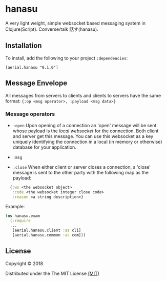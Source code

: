 # hanasu

A very light weight, simple websocket based messaging system in Clojure(Script). Converse/talk 話す(hanasu). 


## Installation

To install, add the following to your project `:dependencies`:

    [aerial.hanasu "0.1.0"]

## Message Envelope

All messages from servers to clients and clients to servers have the same format: ```{:op <msg operator>, :payload <msg data>}```

### Message operators

  * `:open` Upon opening of a connection an 'open' message will be sent whose payload is the *local websocket* for the connection. Both client and server get this message. You can use this websocket as a key uniquely identifying the connection in a local (in memory or otherwise) database for your application.

  * `:msg` 
  
  * `:close` When either client or server closes a connection, a 'close' message is sent to the other party with the following map as the payload:

```clojure
  {:ws <the websocket object>
   :code <the websocket integer close code>
   :reason <a string description>}
```	     





Example:

```clojure
(ns hanasu.exam
  (:require
  ...
   [aerial.hanasu.client :as cli]
   [aerial.hanasu.common :as com]))
```


## License

Copyright © 2018

Distributed under the The MIT License [(MIT)][]

[(MIT)]: http://opensource.org/licenses/MIT